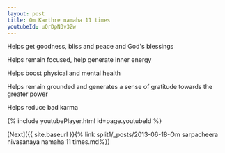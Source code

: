 ```yaml
---
layout: post
title: Om Karthre namaha 11 times
youtubeId: uQrDpN3v3Zw
---
```

 
 
Helps get goodness, bliss and peace and God's blessings
 
Helps remain focused, help generate inner energy 
 
Helps boost physical and mental health 
 
Helps remain grounded and generates a sense of gratitude towards the greater power 
 
Helps reduce bad karma
 
 
 
 


{% include youtubePlayer.html id=page.youtubeId %}
 
[Next]({{ site.baseurl }}{% link  split1/_posts/2013-06-18-Om sarpacheera nivasanaya namaha 11 times.md%})
 
